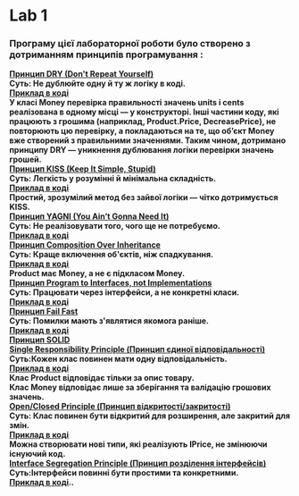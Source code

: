 # Lab 1
### Програму цієї лабораторної роботи було створено з дотриманням принципів програмування :

**<ins>Принцип DRY (Don't Repeat Yourself)</ins>\
Суть: Не дублюйте одну й ту ж логіку в коді.\
[Приклад в коді](./Lab1/Product%20storage/Program.cs#L19-L25)\
У класі Money перевірка правильності значень units і cents реалізована в одному місці — у конструкторі.
Інші частини коду, які працюють з грошима (наприклад, Product.Price, DecreasePrice), не повторюють цю перевірку, а покладаються на те, що об’єкт Money вже створений з правильними значеннями.
Таким чином, дотримано принципу DRY — уникнення дублювання логіки перевірки значень грошей.\
<ins>Принцип KISS (Keep It Simple, Stupid)</ins>\
Суть: Легкість у розумінні й мінімальна складність.\
[Приклад в коді](./Lab1/Product%20storage/Program.cs#L84-L89)\
Простий, зрозумілий метод без зайвої логіки — чітко дотримується KISS.\
<ins>Принцип YAGNI (You Ain’t Gonna Need It)</ins>\
Суть: Не реалізовувати того, чого ще не потребуємо.\
[Приклад в коді](./Lab1/Lab1/Product%20storage/Program.cs#L134-L144)\
<ins>Принцип Composition Over Inheritance</ins>\
Суть: Краще включення об'єктів, ніж спадкування.\
[Приклад в коді](./Lab1/Lab1/Product%20storage/Program.cs#L148)\
Product має Money, а не є підкласом Money.\
<ins>Принцип Program to Interfaces, not Implementations</ins>\
Суть: Працювати через інтерфейси, а не конкретні класи.\
[Приклад в коді](./Lab1/Lab1/Product%20storage/Program.cs#L8-L12)\
<ins>Принцип Fail Fast</ins>\
Суть: Помилки мають з'являтися якомога раніше.\
[Приклад в коді](./Lab1/Lab1/Product%20storage/Program.cs#L22,L86,L94,L115)\
<ins>Принцип SOLID</ins>\
<ins>Single Responsibility Principle (Принцип єдиної відповідальності)</ins>\
Суть:Кожен клас повинен мати одну відповідальність.\
[Приклад в коді](./Lab1/Lab1/Product%20storage/Program.cs#L14,L43)\
Клас Product відповідає тільки за опис товару.\
Клас Money відповідає лише за зберігання та валідацію грошових значень.\
<ins>Open/Closed Principle (Принцип відкритості/закритості)</ins>\
Суть: Клас повинен бути відкритий для розширення, але закритий для змін.\
[Приклад в коді](./Lab1/Lab1/Product%20storage/Program.cs#L8-L12)\
Можна створювати нові типи, які реалізують IPrice, не змінюючи існуючий код.\
<ins>Interface Segregation Principle (Принцип розділення інтерфейсів)</ins>\
Суть:Інтерфейси повинні бути простими та конкретними.\
[Приклад в коді](./Lab1/Lab1/Product%20storage/Program.cs#L8-L12)\..**
